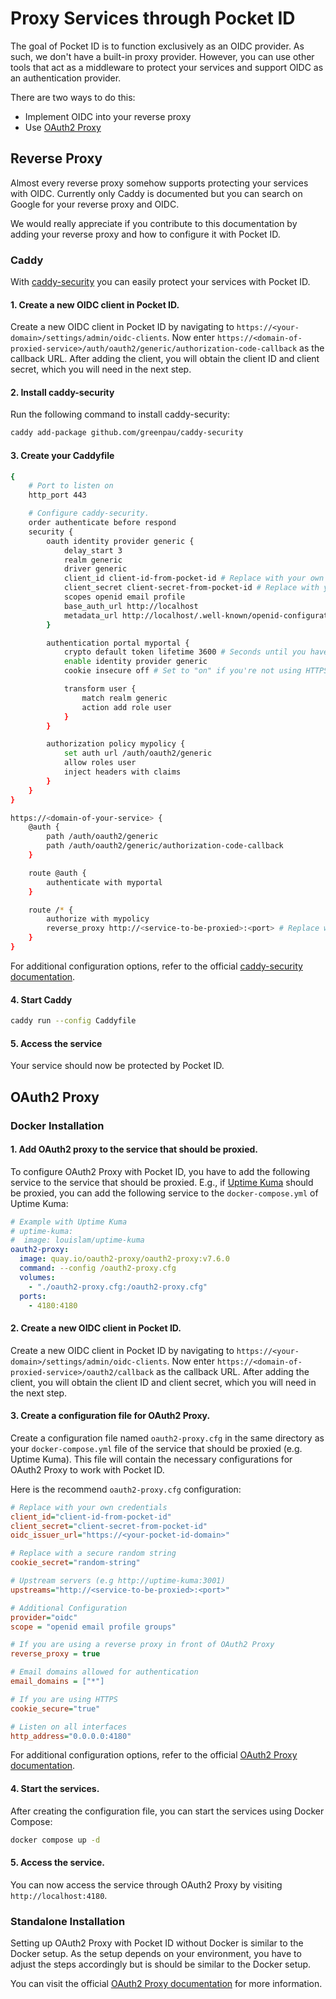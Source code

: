 # Proxy Services through Pocket ID

The goal of Pocket ID is to function exclusively as an OIDC provider. As such, we don't have a built-in proxy provider. However, you can use other tools that act as a middleware to protect your services and support OIDC as an authentication provider.

There are two ways to do this:

- Implement OIDC into your reverse proxy
- Use [OAuth2 Proxy](https://oauth2-proxy.github.io/oauth2-proxy/)

## Reverse Proxy

Almost every reverse proxy somehow supports protecting your services with OIDC. Currently only Caddy is documented but you can search on Google for your reverse proxy and OIDC.

We would really appreciate if you contribute to this documentation by adding your reverse proxy and how to configure it with Pocket ID.

### Caddy

With [caddy-security](https://github.com/greenpau/caddy-security) you can easily protect your services with Pocket ID.

#### 1. Create a new OIDC client in Pocket ID.

Create a new OIDC client in Pocket ID by navigating to `https://<your-domain>/settings/admin/oidc-clients`. Now enter `https://<domain-of-proxied-service>/auth/oauth2/generic/authorization-code-callback` as the callback URL. After adding the client, you will obtain the client ID and client secret, which you will need in the next step.

#### 2. Install caddy-security

Run the following command to install caddy-security:

```bash
caddy add-package github.com/greenpau/caddy-security
```

#### 3. Create your Caddyfile

```bash
{
  	# Port to listen on
	http_port 443

  	# Configure caddy-security.
	order authenticate before respond
	security {
		oauth identity provider generic {
			delay_start 3
			realm generic
			driver generic
			client_id client-id-from-pocket-id # Replace with your own client ID
			client_secret client-secret-from-pocket-id # Replace with your own client secret
			scopes openid email profile
			base_auth_url http://localhost
			metadata_url http://localhost/.well-known/openid-configuration
		}

		authentication portal myportal {
			crypto default token lifetime 3600 # Seconds until you have to re-authenticate
			enable identity provider generic
			cookie insecure off # Set to "on" if you're not using HTTPS

			transform user {
				match realm generic
				action add role user
			}
		}

		authorization policy mypolicy {
			set auth url /auth/oauth2/generic
			allow roles user
			inject headers with claims
		}
	}
}

https://<domain-of-your-service> {
	@auth {
		path /auth/oauth2/generic
		path /auth/oauth2/generic/authorization-code-callback
    }

	route @auth {
		authenticate with myportal
	}

	route /* {
		authorize with mypolicy
		reverse_proxy http://<service-to-be-proxied>:<port> # Replace with your own service
	}
}
```

For additional configuration options, refer to the official [caddy-security documentation](https://docs.authcrunch.com/docs/intro).

#### 4. Start Caddy

```bash
caddy run --config Caddyfile
```

#### 5. Access the service

Your service should now be protected by Pocket ID.

## OAuth2 Proxy

### Docker Installation

#### 1. Add OAuth2 proxy to the service that should be proxied.

To configure OAuth2 Proxy with Pocket ID, you have to add the following service to the service that should be proxied. E.g., if [Uptime Kuma](https://github.com/louislam/uptime-kuma) should be proxied, you can add the following service to the `docker-compose.yml` of Uptime Kuma:

```yaml
# Example with Uptime Kuma
# uptime-kuma:
#  image: louislam/uptime-kuma
oauth2-proxy:
  image: quay.io/oauth2-proxy/oauth2-proxy:v7.6.0
  command: --config /oauth2-proxy.cfg
  volumes:
    - "./oauth2-proxy.cfg:/oauth2-proxy.cfg"
  ports:
    - 4180:4180
```

#### 2. Create a new OIDC client in Pocket ID.

Create a new OIDC client in Pocket ID by navigating to `https://<your-domain>/settings/admin/oidc-clients`. Now enter `https://<domain-of-proxied-service>/oauth2/callback` as the callback URL. After adding the client, you will obtain the client ID and client secret, which you will need in the next step.

#### 3. Create a configuration file for OAuth2 Proxy.

Create a configuration file named `oauth2-proxy.cfg` in the same directory as your `docker-compose.yml` file of the service that should be proxied (e.g. Uptime Kuma). This file will contain the necessary configurations for OAuth2 Proxy to work with Pocket ID.

Here is the recommend `oauth2-proxy.cfg` configuration:

```cfg
# Replace with your own credentials
client_id="client-id-from-pocket-id"
client_secret="client-secret-from-pocket-id"
oidc_issuer_url="https://<your-pocket-id-domain>"

# Replace with a secure random string
cookie_secret="random-string"

# Upstream servers (e.g http://uptime-kuma:3001)
upstreams="http://<service-to-be-proxied>:<port>"

# Additional Configuration
provider="oidc"
scope = "openid email profile groups"

# If you are using a reverse proxy in front of OAuth2 Proxy
reverse_proxy = true

# Email domains allowed for authentication
email_domains = ["*"]

# If you are using HTTPS
cookie_secure="true"

# Listen on all interfaces
http_address="0.0.0.0:4180"
```

For additional configuration options, refer to the official [OAuth2 Proxy documentation](https://oauth2-proxy.github.io/oauth2-proxy/configuration/overview).

#### 4. Start the services.

After creating the configuration file, you can start the services using Docker Compose:

```bash
docker compose up -d
```

#### 5. Access the service.

You can now access the service through OAuth2 Proxy by visiting `http://localhost:4180`.

### Standalone Installation

Setting up OAuth2 Proxy with Pocket ID without Docker is similar to the Docker setup. As the setup depends on your environment, you have to adjust the steps accordingly but is should be similar to the Docker setup.

You can visit the official [OAuth2 Proxy documentation](https://oauth2-proxy.github.io/oauth2-proxy/installation) for more information.
